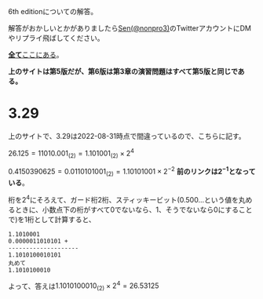 6th editionについての解答。

解答がおかしいとかがありましたら[Sen(@nonpro3)](https://twitter.com/nonpro3)のTwitterアカウントにDMやリプライ飛ばしてください。

[**全て**ここにある](https://laysakura.github.io/2020/01/19/Patterson-Hennessy-5th-Excersise03/)。

**上のサイトは第5版だが、第6版は第3章の演習問題はすべて第5版と同じである。**

# 3.29

上のサイトで、3.29は2022-08-31時点で間違っているので、こちらに記す。

$26.125 = 11010.001_{(2)} = 1.101001_{(2)} \times 2^4$

$0.4150390625 = 0.0110101001_{(2)} = 1.10101001 \times 2^{-2}$ **前のリンクは$2^{-1}$となっている**。

桁を$2^4$にそろえて、ガード桁2桁、スティッキービット(0.500...という値を丸めるときに、小数点下の桁がすべて0でないなら、1、そうでないなら0にすることで)を1桁として計算すると、

```
1.1010001
0.0000011010101 +
--------------------
1.1010100010101
丸めて
1.1010100010
```

よって、答えは$1.1010100010_{(2)} \times 2^4 = 26.53125$